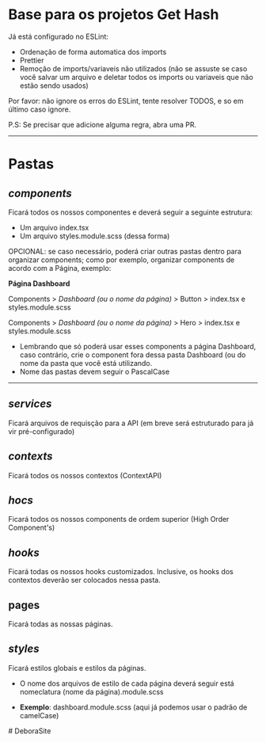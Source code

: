 # Base para os projetos Get Hash

Já está configurado no ESLint:
 - Ordenação de forma automatica dos imports
  - Prettier
  - Remoção de imports/variaveis não utilizados (não se assuste se caso você salvar um arquivo e deletar todos os imports ou variaveis que não estão sendo usados)
  
  
 Por favor: não ignore os erros do ESLint, tente resolver TODOS, e so em último caso ignore.
 
 P.S: Se precisar que adicione alguma regra, abra uma PR.
 
 ---
 
 # Pastas
 ##  _components_
 Ficará todos os nossos componentes e deverá seguir a seguinte estrutura:
   - Um arquivo index.tsx
   - Um arquivo styles.module.scss (dessa forma)
   
   OPCIONAL: se caso necessário, poderá criar outras pastas dentro para organizar components; como por exemplo, organizar components de acordo com a Página, exemplo:
   
 __Página Dashboard__
 
 
  Components > _Dashboard (ou o nome da página)_ > Button > index.tsx e styles.module.scss
  
  Components > _Dashboard (ou o nome da página)_ > Hero > index.tsx e styles.module.scss
  
  * Lembrando que só poderá usar esses components a página Dashboard, caso contrário, crie o component fora dessa pasta Dashboard (ou do nome da pasta que você está utilizando.
  * Nome das pastas devem seguir o PascalCase 
  
---

##  _services_ 
Ficará arquivos de requisção para a API (em breve será estruturado para já vir pré-configurado)

##  _contexts_
 Ficará todos os nossos contextos (ContextAPI)

##  _hocs_
  Ficará todos os nossos components de ordem superior (High Order Component's)

## _hooks_
  Ficará todas os nossos hooks customizados. Inclusive, os hooks dos contextos deverão ser colocados nessa pasta.

## pages
  Ficará todas as nossas páginas.

##  _styles_ 
Ficará estilos globais e estilos da páginas. 

  * O nome dos arquivos de estilo de cada página deverá seguir está nomeclatura (nome da página).module.scss

* __Exemplo__: dashboard.module.scss (aqui já podemos usar o padrão de camelCase)




   
 
 
  
  
#   D e b o r a S i t e  
 